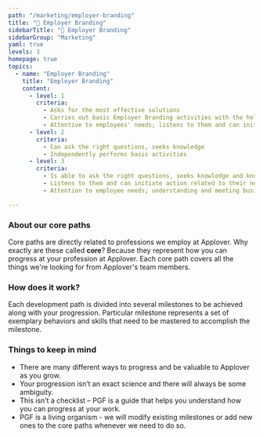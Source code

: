 ```yaml
---
path: "/marketing/employer-branding"
title: "🧬 Employer Branding"
sidebarTitle: "🧬 Employer Branding"
sidebarGroup: "Marketing"
yaml: true
levels: 3
homepage: true
topics:
  - name: "Employer Branding"
    title: "Employer Branding"
    content:
      - level: 1
        criteria:
          - Asks for the most effective solutions
          - Carries out basic Employer Branding activities with the help of others
          - Attentive to employees' needs; listens to them and can initiate action related to their needs and Employer Branding
      - level: 2
        criteria:
          - Can ask the right questions, seeks knowledge
          - Independently performs basic activities
      - level: 3
        criteria:
          - Is able to ask the right questions, seeks knowledge and knows where to find it
          - Listens to them and can initiate action related to their needs and Employer Branding; independently carries out basic actions
          - Attention to employee needs; understanding and meeting business objectives

---
```

### About our core paths
Core paths are directly related to professions we employ at Applover. Why exactly are these called **core**? Because they represent how you can progress at your profession at Applover. Each core path covers all the things we're looking for from Applover's team members.

### How does it work?
Each development path is divided into several milestones to be achieved along with your progression. Particular milestone represents a set of exemplary behaviors and skills that need to be mastered to accomplish the milestone.

### Things to keep in mind
- There are many different ways to progress and be valuable to Applover as you grow.
- Your progression isn’t an exact science and there will always be some ambiguity.
- This isn’t a checklist – PGF is a guide that helps you understand how you can progress at your work.
- PGF is a living organism - we will modify existing milestones or add new ones to the core paths whenever we need to do so.
